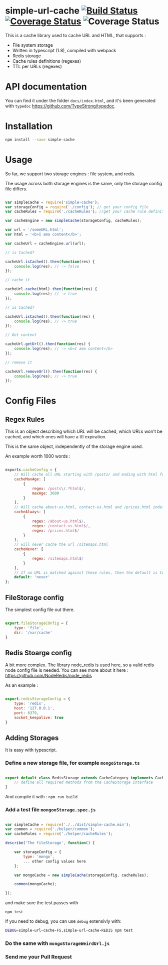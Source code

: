 # simple-url-cache [![Build Status](https://travis-ci.org/a-lucas/simple-url-cache.svg?branch=master)](https://travis-ci.org/a-lucas/simple-url-cache)  [![Coverage Status](https://coveralls.io/repos/github/a-lucas/simple-cache/badge.svg?branch=master)](https://coveralls.io/github/a-lucas/simple-cache?branch=master)  ![Coverage Status](https://img.shields.io/badge/typescript-1.8-yellowgreen.svg)


This is a cache library used to cache URL and HTML, that supports : 

- File system storage
- Written in typescript (1.8), compiled with webpack
- Redis storage
- Cache rules definitions (regexes)
- TTL per URLs (regexes)



# API documentation

You can find it under the folder `docs/index.html`, and it's been generated with `typedoc` https://github.com/TypeStrong/typedoc.


# Installation

```bash
npm install --save simple-cache
```

# Usage

So far, we support two storage engines : file system, and redis.

The usage across both storage engines is the same, only the storage config file differs.


```javascript

var simpleCache = require('simple-cache');
var storageConfig = require('./config'); // get your config file
var cacheRules = require('./cacheRules'); //get your cache rule definition file

var cacheEngine = new simpleCache(storageConfig, cacheRules);

var url = '/someURL.html';
var html = '<b>I ama content</b>';

var cacheUrl = cacheEngine.url(url);

// is Cached?

cacheUrl.isCached().then(function(res) {
    console.log(res); // -> false
});

// cache it

cacheUrl.cache(html).then(function(res) {
    console.log(res); // -> true
});

// is Cached?

cacheUrl.isCached().then(function(res) {
    console.log(res); // -> true
});

// Get content

cacheUrl.getUrl().then(function(res) {
    console.log(res); // -> <b>I ama content</b>
});

// remove it

cacheUrl.removeUrl().then(function(res) {
    console.log(res); // -> true
});


```

# Config Files

## Regex Rules

This is an object describing which URL will be cached, which URLs won't be cached, and which ones will have a ttl expiration.

This is the same object, independently of the storage engine used.

An example worth 1000 words : 

```javascript

exports.cacheConfig = {
    // Will cache all URL starting with /posts/ and ending with html for 24 hours
    cacheMaxAge: [ 
        {
            regex: /posts\/.*html$/,  
            maxAge: 3600
        }
    ],
    // Will cache about-us.html, contact-us.html and /prices.html indefinitively
    cacheAlways: [  
        {
            regex: /about-us.html$/, 
            regex: /contact-us.html$/,
            regex: /prices.html$/
        }
    ],
    // will never cache the url /sitemaps.html
    cacheNever: [ 
        {
            regex: /sitemaps.html$/
        }
    ], 
    // If no URL is matched against these rules, then the default is to never cache it. can be 'never' or 'always'
    default: 'never' 
};

```

## FileStorage config

The simplest config file out there.

```javascript

export.fileStorageCOnfig = {
    type: 'file', 
    dir: '/var/cache'
}

```

## Redis Stoarge config

A bit more complex. The library node_redis is used here, so a valid redis node config file is needed. You can see more about it here : https://github.com/NodeRedis/node_redis 

As an example : 

```javascript

export.redisStorageConfig = {
    type: 'redis',
    host: '127.0.0.1',
    port: 6379,
    socket_keepalive: true
}

```


## Adding Storages

It is easy with typescript.

###     Define a new storage file, for example `mongoStorage.ts`

```typescript

export default class RedisStorage extends CacheCategory implements CacheStorage{
    // define all required methods from the CacheStorage interface 
}

```

And compile it with : `npm run build`

###     Add a test file `mongooStorage.spec.js`
 
```javascript

var simpleCache = require('./../dist/simple-cache.min');
var common = require('./helper/common');
var cacheRules = require('./helper/cacheRules');

describe('The fileStorage', function() {

    var storageConfig = {
        type: 'mongo',
        ... other config values here
    };

    var mongoCache = new simpleCache(storageConfig, cacheRules);

    common(mongoCache);

});
```

and make sure the test passes with 

`npm test`

If you need to debug, you can use `debug` extensivly with: 

```bash
DEBUG=simple-url-cache-FS,simple-url-cache-REDIS npm test
```

###     Do the same with `mongoStorageWeirdUrl.js`

###     Send me your Pull Request